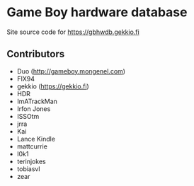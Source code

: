 # Game Boy hardware database

Site source code for https://gbhwdb.gekkio.fi

## Contributors

* Duo (http://gameboy.mongenel.com)
* FIX94
* gekkio (https://gekkio.fi)
* HDR
* ImATrackMan
* Irfon Jones
* ISSOtm
* jrra
* Kai
* Lance Kindle
* mattcurrie
* l0k1
* terinjokes
* tobiasvl
* zear
